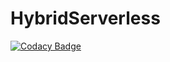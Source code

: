 # HybridServerless

[![Codacy Badge](https://api.codacy.com/project/badge/Grade/4f0dee408bea4090965ead2a2956887c)](https://app.codacy.com/gh/Pro-Coded/pro-hybrid-serverless?utm_source=github.com&utm_medium=referral&utm_content=Pro-Coded/pro-hybrid-serverless&utm_campaign=Badge_Grade_Settings)